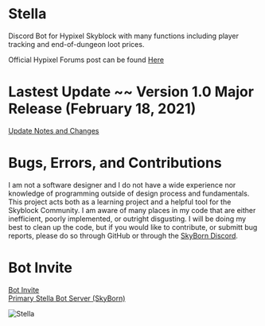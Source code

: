 # Stella

Discord Bot for Hypixel Skyblock with many functions including player tracking and end-of-dungeon loot prices.

Official Hypixel Forums post can be found [Here](https://bit.ly/2YVdZw2)


# Lastest Update ~~ Version 1.0 Major Release (February 18, 2021)

[Update Notes and Changes](https://github.com/Ove3r/Stella/blob/main/Documentation/Updates/1.0.md#stella-version-10--rewrite-release)

# Bugs, Errors, and Contributions
I am not a software designer and I do not have a wide experience nor knowledge of programming outside of design process and fundamentals. This project acts both as a learning project and a helpful tool for the Skyblock Community. I am aware of many places in my code that are either inefficient, poorly implemented, or outright disgusting. I will be doing my best to clean up the code, but if you would like to contribute, or submitt bug reports, please do so through GitHub or through the [SkyBorn Discord](https://discord.gg/GRpM4cVmaR).

# Bot Invite
[Bot Invite](https://tinyurl.com/stellabot)  
[Primary Stella Bot Server (SkyBorn)](https://discord.gg/GRpM4cVmaR)


![Stella](https://cdn.discordapp.com/icons/792829582264762370/f835d61446cdf17c12921334b15b3034.png?size=256)
